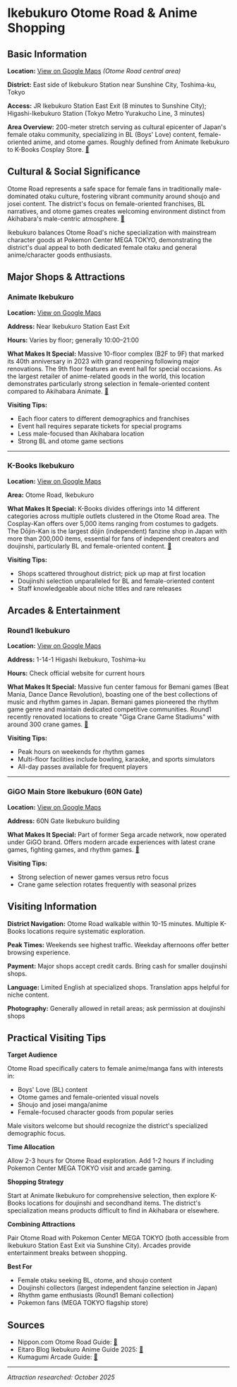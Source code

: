 # Ikebukuro Otome Road & Anime Shopping

## Basic Information

**Location:** [View on Google Maps](https://maps.google.com/maps?q=35.7297,139.7185) *(Otome Road central area)*

**District:** East side of Ikebukuro Station near Sunshine City, Toshima-ku, Tokyo

**Access:** JR Ikebukuro Station East Exit (8 minutes to Sunshine City); Higashi-Ikebukuro Station (Tokyo Metro Yurakucho Line, 3 minutes)

**Area Overview:** 200-meter stretch serving as cultural epicenter of Japan's female otaku community, specializing in BL (Boys' Love) content, female-oriented anime, and otome games. Roughly defined from Animate Ikebukuro to K-Books Cosplay Store. [🔗](https://www.nippon.com/en/japan-topics/g02316/)

## Cultural & Social Significance

Otome Road represents a safe space for female fans in traditionally male-dominated otaku culture, fostering vibrant community around shoujo and josei content. The district's focus on female-oriented franchises, BL narratives, and otome games creates welcoming environment distinct from Akihabara's male-centric atmosphere. [🔗](https://www.nippon.com/en/japan-topics/g02316/)

Ikebukuro balances Otome Road's niche specialization with mainstream character goods at Pokemon Center MEGA TOKYO, demonstrating the district's dual appeal to both dedicated female otaku and general anime/character goods enthusiasts.

## Major Shops & Attractions

### Animate Ikebukuro

**Location:** [View on Google Maps](https://maps.google.com/maps?q=35.7298,139.7184)

**Address:** Near Ikebukuro Station East Exit

**Hours:** Varies by floor; generally 10:00–21:00

**What Makes It Special:** Massive 10-floor complex (B2F to 9F) that marked its 40th anniversary in 2023 with grand reopening following major renovations. The 9th floor features an event hall for special occasions. As the largest retailer of anime-related goods in the world, this location demonstrates particularly strong selection in female-oriented content compared to Akihabara Animate. [🔗](https://eitaroblog.com/ikebukuro-anime-guide-otome-road-2025/)

**Visiting Tips:**
- Each floor caters to different demographics and franchises
- Event hall requires separate tickets for special programs
- Less male-focused than Akihabara location
- Strong BL and otome game sections

---

### K-Books Ikebukuro

**Location:** [View on Google Maps](https://maps.google.com/maps?q=35.7300,139.7183)

**Area:** Otome Road, Ikebukuro

**What Makes It Special:** K-Books divides offerings into 14 different categories across multiple outlets clustered in the Otome Road area. The Cosplay-Kan offers over 5,000 items ranging from costumes to gadgets. The Dōjin-Kan is the largest dōjin (independent) fanzine shop in Japan with more than 200,000 items, essential for fans of independent creators and doujinshi, particularly BL and female-oriented content. [🔗](https://www.nippon.com/en/japan-topics/g02316/)

**Visiting Tips:**
- Shops scattered throughout district; pick up map at first location
- Doujinshi selection unparalleled for BL and female-oriented content
- Staff knowledgeable about niche titles and rare releases

## Arcades & Entertainment

### Round1 Ikebukuro

**Location:** [View on Google Maps](https://maps.google.com/maps?q=35.7304,139.7189)

**Address:** 1-14-1 Higashi Ikebukuro, Toshima-ku

**Hours:** Check official website for current hours

**What Makes It Special:** Massive fun center famous for Bemani games (Beat Mania, Dance Dance Revolution), boasting one of the best collections of music and rhythm games in Japan. Bemani games pioneered the rhythm game genre and maintain dedicated competitive communities. Round1 recently renovated locations to create "Giga Crane Game Stadiums" with around 300 crane games. [🔗](https://kumagumi.com/top-10-arcades-in-tokyo/)

**Visiting Tips:**
- Peak hours on weekends for rhythm games
- Multi-floor facilities include bowling, karaoke, and sports simulators
- All-day passes available for frequent players

---

### GiGO Main Store Ikebukuro (60N Gate)

**Location:** [View on Google Maps](https://maps.google.com/maps?q=35.7302,139.7187)

**Address:** 60N Gate Ikebukuro building

**What Makes It Special:** Part of former Sega arcade network, now operated under GiGO brand. Offers modern arcade experiences with latest crane games, fighting games, and rhythm games. [🔗](https://kumagumi.com/top-10-arcades-in-tokyo/)

**Visiting Tips:**
- Strong selection of newer games versus retro focus
- Crane game selection rotates frequently with seasonal prizes

## Visiting Information

**District Navigation:** Otome Road walkable within 10-15 minutes. Multiple K-Books locations require systematic exploration.

**Peak Times:** Weekends see highest traffic. Weekday afternoons offer better browsing experience.

**Payment:** Major shops accept credit cards. Bring cash for smaller doujinshi shops.

**Language:** Limited English at specialized shops. Translation apps helpful for niche content.

**Photography:** Generally allowed in retail areas; ask permission at doujinshi shops

## Practical Visiting Tips

**Target Audience**

Otome Road specifically caters to female anime/manga fans with interests in:
- Boys' Love (BL) content
- Otome games and female-oriented visual novels
- Shoujo and josei manga/anime
- Female-focused character goods from popular series

Male visitors welcome but should recognize the district's specialized demographic focus.

**Time Allocation**

Allow 2-3 hours for Otome Road exploration. Add 1-2 hours if including Pokemon Center MEGA TOKYO visit and arcade gaming.

**Shopping Strategy**

Start at Animate Ikebukuro for comprehensive selection, then explore K-Books locations for doujinshi and secondhand items. The district's specialization means products difficult to find in Akihabara or elsewhere.

**Combining Attractions**

Pair Otome Road with Pokemon Center MEGA TOKYO (both accessible from Ikebukuro Station East Exit via Sunshine City). Arcades provide entertainment breaks between shopping.

**Best For**

- Female otaku seeking BL, otome, and shoujo content
- Doujinshi collectors (largest independent fanzine selection in Japan)
- Rhythm game enthusiasts (Round1 Bemani collection)
- Pokemon fans (MEGA TOKYO flagship store)

## Sources

- Nippon.com Otome Road Guide: [🔗](https://www.nippon.com/en/japan-topics/g02316/)
- Eitaro Blog Ikebukuro Anime Guide 2025: [🔗](https://eitaroblog.com/ikebukuro-anime-guide-otome-road-2025/)
- Kumagumi Arcade Guide: [🔗](https://kumagumi.com/top-10-arcades-in-tokyo/)

---

*Attraction researched: October 2025*

